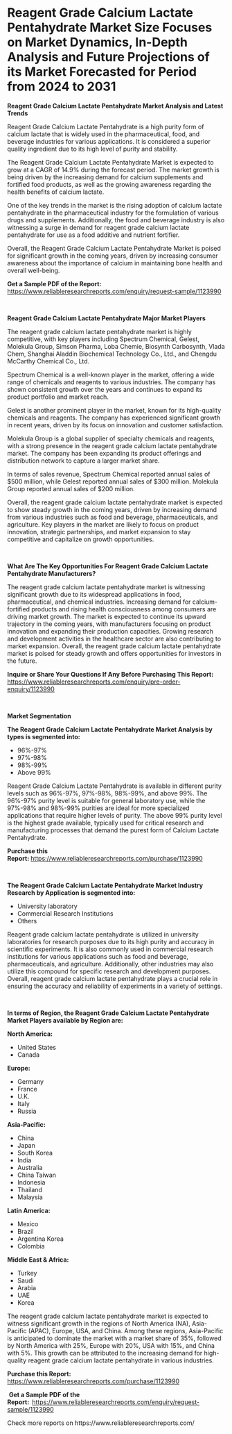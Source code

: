 <p><h1>Reagent Grade Calcium Lactate Pentahydrate Market Size Focuses on Market Dynamics, In-Depth Analysis and Future Projections of its Market Forecasted for Period from 2024 to 2031</h1></p><p><strong>Reagent Grade Calcium Lactate Pentahydrate Market Analysis and Latest Trends</strong></p>
<p><p>Reagent Grade Calcium Lactate Pentahydrate is a high purity form of calcium lactate that is widely used in the pharmaceutical, food, and beverage industries for various applications. It is considered a superior quality ingredient due to its high level of purity and stability.</p><p>The Reagent Grade Calcium Lactate Pentahydrate Market is expected to grow at a CAGR of 14.9% during the forecast period. The market growth is being driven by the increasing demand for calcium supplements and fortified food products, as well as the growing awareness regarding the health benefits of calcium lactate.</p><p>One of the key trends in the market is the rising adoption of calcium lactate pentahydrate in the pharmaceutical industry for the formulation of various drugs and supplements. Additionally, the food and beverage industry is also witnessing a surge in demand for reagent grade calcium lactate pentahydrate for use as a food additive and nutrient fortifier.</p><p>Overall, the Reagent Grade Calcium Lactate Pentahydrate Market is poised for significant growth in the coming years, driven by increasing consumer awareness about the importance of calcium in maintaining bone health and overall well-being.</p></p>
<p><strong>Get a Sample PDF of the Report:&nbsp;</strong> <a href="https://www.reliableresearchreports.com/enquiry/request-sample/1123990">https://www.reliableresearchreports.com/enquiry/request-sample/1123990</a></p>
<p>&nbsp;</p>
<p><strong>Reagent Grade Calcium Lactate Pentahydrate Major Market Players</strong></p>
<p><p>The reagent grade calcium lactate pentahydrate market is highly competitive, with key players including Spectrum Chemical, Gelest, Molekula Group, Simson Pharma, Loba Chemie, Biosynth Carbosynth, Vlada Chem, Shanghai Aladdin Biochemical Technology Co., Ltd., and Chengdu McCarthy Chemical Co., Ltd. </p><p>Spectrum Chemical is a well-known player in the market, offering a wide range of chemicals and reagents to various industries. The company has shown consistent growth over the years and continues to expand its product portfolio and market reach.</p><p>Gelest is another prominent player in the market, known for its high-quality chemicals and reagents. The company has experienced significant growth in recent years, driven by its focus on innovation and customer satisfaction.</p><p>Molekula Group is a global supplier of specialty chemicals and reagents, with a strong presence in the reagent grade calcium lactate pentahydrate market. The company has been expanding its product offerings and distribution network to capture a larger market share.</p><p>In terms of sales revenue, Spectrum Chemical reported annual sales of $500 million, while Gelest reported annual sales of $300 million. Molekula Group reported annual sales of $200 million.</p><p>Overall, the reagent grade calcium lactate pentahydrate market is expected to show steady growth in the coming years, driven by increasing demand from various industries such as food and beverage, pharmaceuticals, and agriculture. Key players in the market are likely to focus on product innovation, strategic partnerships, and market expansion to stay competitive and capitalize on growth opportunities.</p></p>
<p>&nbsp;</p>
<p><strong>What Are The Key Opportunities For Reagent Grade Calcium Lactate Pentahydrate Manufacturers?</strong></p>
<p><p>The reagent grade calcium lactate pentahydrate market is witnessing significant growth due to its widespread applications in food, pharmaceutical, and chemical industries. Increasing demand for calcium-fortified products and rising health consciousness among consumers are driving market growth. The market is expected to continue its upward trajectory in the coming years, with manufacturers focusing on product innovation and expanding their production capacities. Growing research and development activities in the healthcare sector are also contributing to market expansion. Overall, the reagent grade calcium lactate pentahydrate market is poised for steady growth and offers opportunities for investors in the future.</p></p>
<p><strong>Inquire or Share Your Questions If Any Before Purchasing This Report:</strong> <a href="https://www.reliableresearchreports.com/enquiry/pre-order-enquiry/1123990">https://www.reliableresearchreports.com/enquiry/pre-order-enquiry/1123990</a></p>
<p>&nbsp;</p>
<p><strong>Market Segmentation</strong></p>
<p><strong>The Reagent Grade Calcium Lactate Pentahydrate Market Analysis by types is segmented into:</strong></p>
<p><ul><li>96%-97%</li><li>97%-98%</li><li>98%-99%</li><li>Above 99%</li></ul></p>
<p><p>Reagent Grade Calcium Lactate Pentahydrate is available in different purity levels such as 96%-97%, 97%-98%, 98%-99%, and above 99%. The 96%-97% purity level is suitable for general laboratory use, while the 97%-98% and 98%-99% purities are ideal for more specialized applications that require higher levels of purity. The above 99% purity level is the highest grade available, typically used for critical research and manufacturing processes that demand the purest form of Calcium Lactate Pentahydrate.</p></p>
<p><strong>Purchase this Report:&nbsp;</strong><a href="https://www.reliableresearchreports.com/purchase/1123990">https://www.reliableresearchreports.com/purchase/1123990</a></p>
<p>&nbsp;</p>
<p><strong>The Reagent Grade Calcium Lactate Pentahydrate Market Industry Research by Application is segmented into:</strong></p>
<p><ul><li>University laboratory</li><li>Commercial Research Institutions</li><li>Others</li></ul></p>
<p><p>Reagent grade calcium lactate pentahydrate is utilized in university laboratories for research purposes due to its high purity and accuracy in scientific experiments. It is also commonly used in commercial research institutions for various applications such as food and beverage, pharmaceuticals, and agriculture. Additionally, other industries may also utilize this compound for specific research and development purposes. Overall, reagent grade calcium lactate pentahydrate plays a crucial role in ensuring the accuracy and reliability of experiments in a variety of settings.</p></p>
<p>&nbsp;</p>
<p><strong>In terms of Region, the Reagent Grade Calcium Lactate Pentahydrate Market Players available by Region are:</strong></p>
<p>
    <p> <strong> North America: </strong>
        <ul>
            <li>United States</li>
            <li>Canada</li>
        </ul>
        </p> 
    <p> <strong> Europe: </strong>
        <ul>
            <li>Germany</li>
            <li>France</li>
            <li>U.K.</li>
            <li>Italy</li>
            <li>Russia</li>
        </ul>
        </p> 
    <p> <strong> Asia-Pacific: </strong>
        <ul>
            <li>China</li>
            <li>Japan</li>
            <li>South Korea</li>
            <li>India</li>
            <li>Australia</li>
            <li>China Taiwan</li>
            <li>Indonesia</li>
            <li>Thailand</li>
            <li>Malaysia</li>
        </ul>
        </p> 
    <p> <strong> Latin America: </strong>
        <ul>
            <li>Mexico</li>
            <li>Brazil</li>
            <li>Argentina Korea</li>
            <li>Colombia</li>
        </ul>
        </p> 
    <p> <strong> Middle East & Africa: </strong>
        <ul>
            <li>Turkey</li>
            <li>Saudi</li>
            <li>Arabia</li>
            <li>UAE</li>
            <li>Korea</li>
        </ul>
    </p>
    </p>
<p><p>The reagent grade calcium lactate pentahydrate market is expected to witness significant growth in the regions of North America (NA), Asia-Pacific (APAC), Europe, USA, and China. Among these regions, Asia-Pacific is anticipated to dominate the market with a market share of 35%, followed by North America with 25%, Europe with 20%, USA with 15%, and China with 5%. This growth can be attributed to the increasing demand for high-quality reagent grade calcium lactate pentahydrate in various industries.</p></p>
<p><strong>Purchase this Report: </strong><a href="https://www.reliableresearchreports.com/purchase/1123990">https://www.reliableresearchreports.com/purchase/1123990</a></p>
<p>&nbsp;<strong>Get a Sample PDF of the Report:&nbsp;&nbsp;</strong><a href="https://www.reliableresearchreports.com/enquiry/request-sample/1123990">https://www.reliableresearchreports.com/enquiry/request-sample/1123990</a></p>
<p><strong></strong></p>
<p>Check more reports on https://www.reliableresearchreports.com/</p>